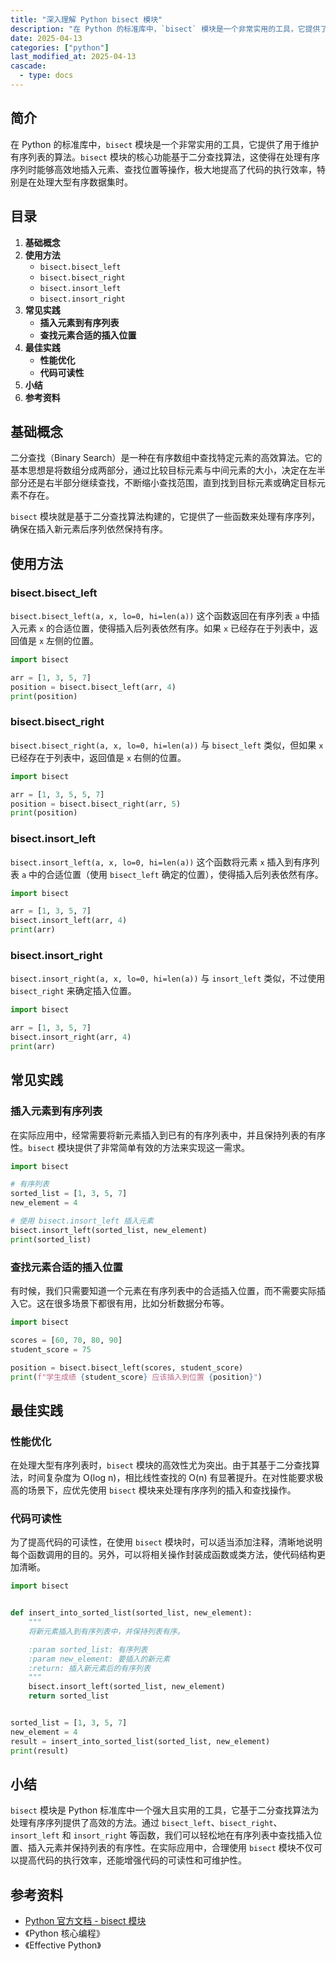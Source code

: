 ```yaml
---
title: "深入理解 Python bisect 模块"
description: "在 Python 的标准库中，`bisect` 模块是一个非常实用的工具，它提供了用于维护有序列表的算法。`bisect` 模块的核心功能基于二分查找算法，这使得在处理有序序列时能够高效地插入元素、查找位置等操作，极大地提高了代码的执行效率，特别是在处理大型有序数据集时。"
date: 2025-04-13
categories: ["python"]
last_modified_at: 2025-04-13
cascade:
  - type: docs
---
```



## 简介
在 Python 的标准库中，`bisect` 模块是一个非常实用的工具，它提供了用于维护有序列表的算法。`bisect` 模块的核心功能基于二分查找算法，这使得在处理有序序列时能够高效地插入元素、查找位置等操作，极大地提高了代码的执行效率，特别是在处理大型有序数据集时。

<!-- more -->
## 目录
1. **基础概念**
2. **使用方法**
    - `bisect.bisect_left`
    - `bisect.bisect_right`
    - `bisect.insort_left`
    - `bisect.insort_right`
3. **常见实践**
    - **插入元素到有序列表**
    - **查找元素合适的插入位置**
4. **最佳实践**
    - **性能优化**
    - **代码可读性**
5. **小结**
6. **参考资料**

## 基础概念
二分查找（Binary Search）是一种在有序数组中查找特定元素的高效算法。它的基本思想是将数组分成两部分，通过比较目标元素与中间元素的大小，决定在左半部分还是右半部分继续查找，不断缩小查找范围，直到找到目标元素或确定目标元素不存在。

`bisect` 模块就是基于二分查找算法构建的，它提供了一些函数来处理有序序列，确保在插入新元素后序列依然保持有序。

## 使用方法

### bisect.bisect_left
`bisect.bisect_left(a, x, lo=0, hi=len(a))`
这个函数返回在有序列表 `a` 中插入元素 `x` 的合适位置，使得插入后列表依然有序。如果 `x` 已经存在于列表中，返回值是 `x` 左侧的位置。

```python
import bisect

arr = [1, 3, 5, 7]
position = bisect.bisect_left(arr, 4)
print(position)  
```

### bisect.bisect_right
`bisect.bisect_right(a, x, lo=0, hi=len(a))`
与 `bisect_left` 类似，但如果 `x` 已经存在于列表中，返回值是 `x` 右侧的位置。

```python
import bisect

arr = [1, 3, 5, 5, 7]
position = bisect.bisect_right(arr, 5)
print(position)  
```

### bisect.insort_left
`bisect.insort_left(a, x, lo=0, hi=len(a))`
这个函数将元素 `x` 插入到有序列表 `a` 中的合适位置（使用 `bisect_left` 确定的位置），使得插入后列表依然有序。

```python
import bisect

arr = [1, 3, 5, 7]
bisect.insort_left(arr, 4)
print(arr)  
```

### bisect.insort_right
`bisect.insort_right(a, x, lo=0, hi=len(a))`
与 `insort_left` 类似，不过使用 `bisect_right` 来确定插入位置。

```python
import bisect

arr = [1, 3, 5, 7]
bisect.insort_right(arr, 4)
print(arr)  
```

## 常见实践

### 插入元素到有序列表
在实际应用中，经常需要将新元素插入到已有的有序列表中，并且保持列表的有序性。`bisect` 模块提供了非常简单有效的方法来实现这一需求。

```python
import bisect

# 有序列表
sorted_list = [1, 3, 5, 7]
new_element = 4

# 使用 bisect.insort_left 插入元素
bisect.insort_left(sorted_list, new_element)
print(sorted_list)  
```

### 查找元素合适的插入位置
有时候，我们只需要知道一个元素在有序列表中的合适插入位置，而不需要实际插入它。这在很多场景下都很有用，比如分析数据分布等。

```python
import bisect

scores = [60, 70, 80, 90]
student_score = 75

position = bisect.bisect_left(scores, student_score)
print(f"学生成绩 {student_score} 应该插入到位置 {position}")
```

## 最佳实践

### 性能优化
在处理大型有序列表时，`bisect` 模块的高效性尤为突出。由于其基于二分查找算法，时间复杂度为 O(log n)，相比线性查找的 O(n) 有显著提升。在对性能要求极高的场景下，应优先使用 `bisect` 模块来处理有序序列的插入和查找操作。

### 代码可读性
为了提高代码的可读性，在使用 `bisect` 模块时，可以适当添加注释，清晰地说明每个函数调用的目的。另外，可以将相关操作封装成函数或类方法，使代码结构更加清晰。

```python
import bisect


def insert_into_sorted_list(sorted_list, new_element):
    """
    将新元素插入到有序列表中，并保持列表有序。

    :param sorted_list: 有序列表
    :param new_element: 要插入的新元素
    :return: 插入新元素后的有序列表
    """
    bisect.insort_left(sorted_list, new_element)
    return sorted_list


sorted_list = [1, 3, 5, 7]
new_element = 4
result = insert_into_sorted_list(sorted_list, new_element)
print(result)  
```

## 小结
`bisect` 模块是 Python 标准库中一个强大且实用的工具，它基于二分查找算法为处理有序序列提供了高效的方法。通过 `bisect_left`、`bisect_right`、`insort_left` 和 `insort_right` 等函数，我们可以轻松地在有序列表中查找插入位置、插入元素并保持列表的有序性。在实际应用中，合理使用 `bisect` 模块不仅可以提高代码的执行效率，还能增强代码的可读性和可维护性。

## 参考资料
- [Python 官方文档 - bisect 模块](https://docs.python.org/3/library/bisect.html)
- 《Python 核心编程》
- 《Effective Python》